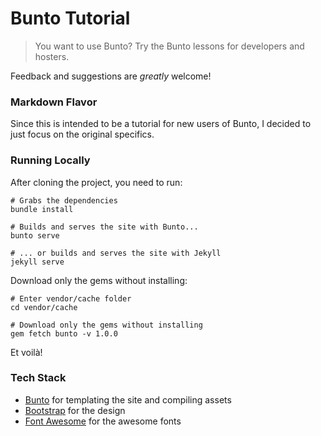 # Bunto Tutorial
> You want to use Bunto? Try the Bunto lessons for developers and hosters.

Feedback and suggestions are _greatly_ welcome!


### Markdown Flavor

Since this is intended to be a tutorial for new users of Bunto, I decided to just
focus on the original specifics.


### Running Locally

After cloning the project, you need to run:
```shell
# Grabs the dependencies
bundle install

# Builds and serves the site with Bunto...
bunto serve

# ... or builds and serves the site with Jekyll
jekyll serve
```

Download only the gems without installing:
```shell
# Enter vendor/cache folder
cd vendor/cache

# Download only the gems without installing
gem fetch bunto -v 1.0.0
```

Et voilà!


### Tech Stack

* [Bunto](https://bunto.github.io) for templating the site and compiling assets
* [Bootstrap](http://twitter.github.io/bootstrap/) for the design
* [Font Awesome](https://github.com/FortAwesome/Font-Awesome) for the awesome fonts
